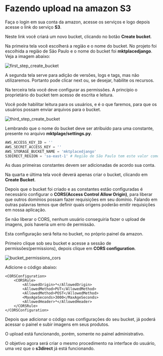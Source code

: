 # Fazendo upload na amazon S3

Faça o login em sua conta da amazon, acesse os serviços e logo depois acesse o link do serviço **S3**.

Neste link você criará um novo bucket, clicando no botão **Create bucket**.

Na primeira tela você escolherá a região e o nome do bucket. No projeto foi escolhida a região de São Paulo e o nome do bucket foi **mktplacedjango**. Veja a imagem abaixo:

![first_step_create_bucket](./images/first_step_create_bucket.png "first_step_create_bucket")

A segunda tela serve para adição de versões, logs e tags, mas não utilizaremos. Portanto pode clicar next ou, se desejar, habilite os recursos.

Na terceira tela você deve configurar as permissões. A princípio o proprietário do bucket tem acesso de escrita e leitura.

Você pode habilitar leitura para os usuários, e é o que faremos, para que os usuários possam enviar arquivos para o bucket.

![third_step_create_bucket](./images/third_step_create_bucket.png "third_step_create_bucket")

Lembrando que o nome do bucket deve ser atribuído para uma constante, presente no arquivo **mktplage/settings.py**.

```python
AWS_ACCESS_KEY_ID = ''
AWS_SECRET_ACCESS_KEY = ''
AWS_STORAGE_BUCKET_NAME = 'mktplacedjango'
S3DIRECT_REGION = 'sa-east-1' # Região de São Paulo tem este valor como configuração. Caso seja outra região pesquise na própria amazon que ela disponibiliza os códigos de cada região.
```

As duas primeiras constantes devem ser adicionadas de acordo sua conta.

Na quarta e última tela você deverá apenas criar o bucket, clicando em **Create Bucket**.

Depois que o bucket foi criado e as constantes estão configuradas é necessário configurar o **CORS(Access Control Allow Origin)**, para liberar que outros domínios possam fazer requisições em seu domínio. Falando em outras palavras temos que definir quais origens poderão emitir requisições em nossa aplicação.

Se não liberar o CORS, nenhum usuário conseguiria fazer o upload de imagens, pois haveria um erro de permissão.

Esta configuração será feita no bucket, no próprio painel da amazon.

Primeiro clique sob seu bucket e acesse a sessão de permissões(permissions), depois clique em **CORS configuration**.

![bucket_permissions_cors](./images/bucket_permissions_cors.png "bucket_permissions_cors")

Adicione o código abaixo:

```
<CORSConfiguration>
    <CORSRule>
        <AllowedOrigin>*</AllowedOrigin>
        <AllowedMethod>PUT</AllowedMethod>
        <AllowedMethod>POST</AllowedMethod>
        <MaxAgeSeconds>3000</MaxAgeSeconds>
        <AllowedHeader>*</AllowedHeader>
    </CORSRule>
</CORSConfiguration>
```

Depois que adicionar o código nas configurações do seu bucket, já poderá acessar o painel e subir imagens em seus produtos.

O upload está funcionando, porém, somente no painel administrativo.

O objetivo agora será criar o mesmo procedimento na interface do usuário, uma vez que o **s3direct** já está funcionando.